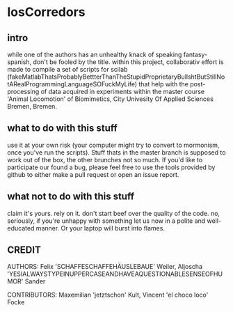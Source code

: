 
# losCorredors

## intro
while one of the authors has an unhealthy knack of speaking fantasy-spanish, don't be fooled by the title. within this project,  collaborativ effort is made to compile a set of scripts for scilab (fakeMatlabThatsProbablyBettterThanTheStupidProprietaryBullshtButStillNotARealProgrammingLanguageSOFuckMyLife) that help with the post-processing of data acquired in experiments within the master course 'Animal Locomotion' of Biomimetics, City Univesity Of Applied Sciences Bremen, Bremen. 

## what to do with this stuff
use it at your own risk (your computer might try to convert to mormonism, once you've run the scripts). Stuff thats in the master branch is supposed to work out of the box, the other brunches not so much. If you'd like to participate our found a bug, please feel free to use the tools provided by github to either make a pull request or open an issue report. 

## what not to do with this stuff
claim it's yours. rely on it. don't start beef over the quality of the code. no, seriously, if you're unhappy with something let us now in a polite and well-educated manner. Or your laptop will burst into flames. 

## CREDIT
AUTHORS: Felix 'SCHAFFESCHAFFEHÄUSLEBAUE' Weiler, Aljoscha 'YESIALWAYSTYPEINUPPERCASEANDHAVEAQUESTIONABLESENSEOFHUMOR' Sander

CONTRIBUTORS: Maxemilian 'jetztschon' Kult, Vincent 'el choco loco' Focke
